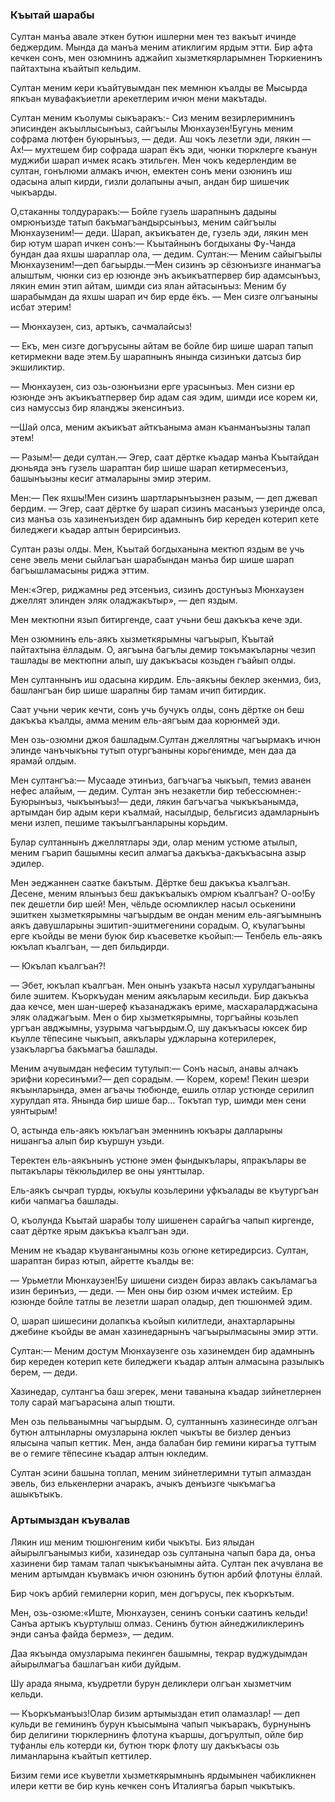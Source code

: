 ### Къытай шарабы

Султан манъа авале эткен бутюн ишлерни мен тез вакъыт ичинде беджердим.
Мында да манъа меним атиклигим ярдым этти.
Бир афта кечкен сонъ, мен озюмнинъ аджайип хызметкярларымнен Тюркиенинъ пайтахтына къайтып кельдим.

Султан меним кери къайтувымдан пек мемнюн къалды ве Мысырда япкъан мувафакъиетли арекетлерим ичюн мени макътады.

Султан меним къолумы сыкъаракъ:- Сиз меним везирлеримнинъ эписинден акъыллысынъыз, сайгъылы Мюнхаузен!Бугунь меним софрама лютфен буюрынъыз, — деди.
Аш чокъ лезетли эди, лякин — Ах!— мухтешем бир софрада шарап ёкъ эди, чюнки тюрклерге къанун муджиби шарап ичмек ясакъ этильген.
Мен чокъ кедерлендим ве султан, гонълюми алмакъ ичюн, емектен сонъ мени озюнинъ иш одасына алып кирди, гизли долапыны ачып, андан бир шишечик чыкъарды.

О,стаканны толдураракъ:— Бойле гузель шарапнынъ дадыны омрюнъизде татып бакъмагъандырсынъыз, меним сайгъылы Мюнхаузеним!— деди.
Шарап, акъикъатен де, гузель эди, лякин мен бир ютум шарап ичкен сонъ:— Къытайнынъ богдыханы Фу-Чанда бундан даа яхшы шараплар ола, — дедим.
Султан:— Меним сайыгъылы Мюнхаузеним!—деп багьырды.—Мен сизинъ эр сёзюнъизге инанмагъа алыштым, чюнки сиз ер юзюнде энъ акъикъатпервер бир адамсынъыз, лякин емин этип айтам, шимди сиз ялан айтасынъыз: Меним бу шарабымдан да яхшы шарап ич бир ерде ёкъ.
— Мен сизге олгъаныны исбат этерим!

— Мюнхаузен, сиз, артыкъ, сачмалайсыз!

— Екъ, мен сизге догърусыны айтам ве бойле бир шише шарап тапып кетирмекни ваде этем.Бу шарапнынъ янында сизинъки датсыз бир экшиликтир.

— Мюнхаузен, сиз озь-озюнъизни ерге урасынъыз.
Мен сизни ер юзюнде энъ акъикъатпервер бир адам сая эдим, шимди исе корем ки, сиз намуссыз бир яланджы экенсинъиз.

—Шай олса, меним акъикъат айткъаныма аман къанманъызны талап этем!

— Разым!— деди султан.— Эгер, саат дёртке къадар манъа Къытайдан дюньяда энъ гузель шараптан бир шише шарап кетирмесенъиз, башынъызны кесиг атмаларыны эмир этерим.

Мен:— Пек яхшы!Мен сизинъ шартларынъызнен разым, — деп джевап бердим.
— Эгер, саат дёртке бу шарап сизинъ масанъыз узеринде олса, сиз манъа озь хазиненъизден бир адамнынъ бир кереден котерип кете биледжеги къадар алтын берирсинъиз.

Султан разы олды.
Мен, Къытай богдыханына мектюп яздым ве учь сене эвель мени сыйлагъан шарабындан манъа бир шише шарап багъышламасыны риджа эттим.

Мен:«Эгер, риджамны ред этсенъиз, сизинъ достунъыз Мюнхаузен джеллят элинден эляк оладжакътыр», — деп яздым.

Мен мектюпни язып битиргенде, саат учьни беш дакъкъа кече эди.

Мен озюмнинъ ель-аякъ хызметкярымны чагъырып, Къытай пайтахтына ёлладым.
О, аягъына багълы демир токъмакъларны чезип ташлады ве мектюпни алып, шу дакъкъасы козьден гъайып олды.

Мен султаннынъ иш одасына кирдим.
Ель-аякъны беклер экенмиз, биз, башлангъан бир шише шарапны бир тамам ичип битирдик.

Саат учьни черик кечти, сонъ учь бучукъ олды, сонъ дёртке он беш дакъкъа къалды, амма меним ель-аягъым даа корюнмей эди.

Мен озь-озюмни джоя башладым.Султан джеллятны чагъырмакъ ичюн элинде чанъчыкъны тутып отургъаныны корьгенимде, мен даа да ярамай олдым.

Мен султангъа:— Мусааде этинъиз, багъчагъа чыкъып, темиз аванен нефес алайым, — дедим.
Султан энъ незакетли бир тебессюмнен:- Буюрынъыз, чыкъынъыз!— деди, лякин багъчагъа чыкъкъанымда, артымдан бир адым кери къалмай, насылдыр, бельгисиз адамларнынъ мени излеп, пешиме такъылгъанларыны корьдим.

Булар султаннынъ джеллятлары эди, олар меним устюме атылып, меним гъарип башымны кесип алмагъа дакъкъа-дакъкъасына азыр эдилер.

Мен эеджаннен саатке бакътым.
Дёртке беш дакъкъа къалгъан.
Десене, меним ялынъыз беш дакъкъалыкъ омрюм къалгъан?
О-оо!Бу пек дешетли бир шей!
Мен, чёльде осюмликлер насыл оськенини эшиткен хызметкярымны чагъырдым ве ондан меним ель-аягъымнынъ аякъ давушларыны эшитип-эшитмегенини сорадым.
О, къулагъыны ерге къойды ве мени буюк бир къасеветке къойып:— Тенбель ель-аякъ юкълап къалгъан, — деп бильдирди.

— Юкълап къалгъан?!

— Эбет, юкълап къалгъан.
Мен онынъ узакъта насыл хурулдагъаныны биле эшитем.
Къоркъудан меним аякъларым кесильди.
Бир дакъкъа даа кечсе, мен шан-шереф къазанаджакъ ериме, масхараларджасына эляк оладжагъым.
Мен о бир хызметкярымны, торгъайны козьлеп ургъан авджымны, узурыма чагъырдым.О, шу дакъкъасы юксек бир къулле тёпесине чыкъып, аякълары уджларына котерилерек, узакъларгъа бакъмагъа башлады.

Меним ачувымдан нефесим тутулып:— Сонъ насыл, анавы алчакъ эрифни коресинъми?— деп сорадым.
— Корем, корем!
Пекин шеэри якъынларында, эмен агъачы тюбюнде, ешиль отлар устюнде серилип хурулдап ята.
Янында бир шише бар...
Токътап тур, шимди мен сени уянтырым!

О, астында ель-аякъ юкълагъан эменнинъ юкъары далларыны нишангъа алып бир къуршун узьди.

Теректен ель-аякънынъ устюне эмен фындыкълары, япракълары ве пытакълары тёкюльдилер ве оны уянттылар.

Ель-аякъ сычрап турды, юкъулы козьлерини уфкъалады ве къутургъан киби чапмагъа башлады.

О, къолунда Къытай шарабы толу шишенен сарайгъа чапып киргенде, саат дёртке ярым дакъкъа къалгъан эди.

Меним не къадар къуванганымны козь огюне кетиредирсиз.
Султан, шараптан бираз ютып, айретте къалды ве:

— Урьметли Мюнхаузен!Бу шишени сизден бираз авлакъ сакъламагъа изин беринъиз, — деди.
— Мен оны бир озюм ичмек истейим.
Ер юзюнде бойле татлы ве лезетли шарап оладыр, деп тюшюнмей эдим.

О, шарап шишесини долапкъа къойып килитледи, анахтарларыны джебине къойды ве аман хазинедарнынъ чагъырылмасыны эмир этти.

Султан:— Меним достум Мюнхаузенге озь хазинемден бир адамнынъ бир кереден котерип кете биледжеги къадар алтын алмасына разылыкъ берем, — деди.

Хазинедар, султангъа баш эгерек, мени таванына къадар зийнетлернен толу сарай магъарасына алып тюшти.

Мен озь пельванымны чагъырдым.
О, султаннынъ хазинесинде олгъан бутюн алтынларны омузларына юклеп чыкъты ве бизлер денъиз ялысына чапып кеттик.
Мен, анда балабан бир гемини кирагъа туттым ве о гемиге тёпесине къадар алтын юкледим.

Султан эсини башына топлап, меним зийнетлеримни тутып алмаздан эвель, биз елькенлерни ачаракъ, ачыкъ денъизге чыкъмагъа ашыкътыкъ.

### Артымыздан къувалав

Лякин иш меним тюшюнгеним киби чыкъты.
Биз ялыдан айырылгъанымыз киби, хазинедар озь султанына чапып бара да, онъа хазинени бир тамам талап чыкъкъанымны айта.
Султан пек ачувлана ве меним артымдан къувмакъ ичюн озюнинъ бутюн арбий флотуны ёллай.

Бир чокъ арбий гемилерни корип, мен догърусы, пек къоркътым.

Мен, озь-озюме:«Иште, Мюнхаузен, сенинъ сонъки саатинъ кельди!
Санъа артыкъ къуртулыш олмаз.
Сенинъ бутюн айнеджиликлеринъ энди санъа файда бермез», — дедим.

Даа якъында омузларыма пекинген башымны, текрар вуджудымдан айырылмагъа башлагъан киби дуйдым.

Шу арада яныма, къудретли бурун деликлери олгъан хызметчим кельди.

— Къоркъманъыз!Олар бизим артымыздан етип оламазлар! — деп кульди ве гемининъ бурун къысымына чапып чыкъаракъ, бурнунынъ бир делигини тюрклернинъ флотуна къаршы, догърултып, ойле бир туфанлы ель котерди ки, бутюн тюрк флоту шу дакъкъасы озь лиманларына къайтып кеттилер.

Бизим геми исе къуветли хызметкярымнынъ ярдымынен чабикликнен илери кетти ве бир кунь кечкен сонъ Италиягъа барып чыкътыкъ.
